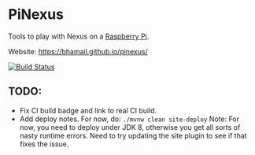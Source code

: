 PiNexus
=======

Tools to play with Nexus on a [Raspberry Pi](https://www.raspberrypi.org).

Website:
https://bhamail.github.io/pinexus/

[![Build Status](https://travis-ci.org/bhamail/pinexus.svg?branch=master)](https://travis-ci.org/bhamail/pinexus)

TODO: 
----
* Fix CI build badge and link to real CI build.
* Add deploy notes. For now, do: `./mvnw clean site-deploy`
  Note: For now, you need to deploy under JDK 8, otherwise you get all sorts of nasty runtime errors. Need to try
  updating the site plugin to see if that fixes the issue.
